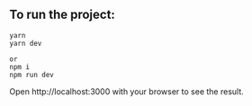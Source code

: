 ## To run the project:

``` 
yarn
yarn dev

or
npm i
npm run dev
```

Open http://localhost:3000 with your browser to see the result.














